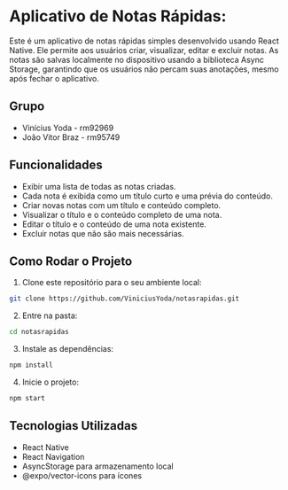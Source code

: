# Aplicativo de Notas Rápidas:

Este é um aplicativo de notas rápidas simples desenvolvido usando React Native. Ele permite aos usuários criar, visualizar, editar e excluir notas. As notas são salvas localmente no dispositivo usando a biblioteca Async Storage, garantindo que os usuários não percam suas anotações, mesmo após fechar o aplicativo.

## Grupo

- Vinícius Yoda - rm92969
- João Vitor Braz - rm95749

## Funcionalidades

- Exibir uma lista de todas as notas criadas.
- Cada nota é exibida como um título curto e uma prévia do conteúdo.
- Criar novas notas com um título e conteúdo completo.
- Visualizar o título e o conteúdo completo de uma nota.
- Editar o título e o conteúdo de uma nota existente.
- Excluir notas que não são mais necessárias.

## Como Rodar o Projeto

1. Clone este repositório para o seu ambiente local:

```bash
git clone https://github.com/ViniciusYoda/notasrapidas.git
```

2. Entre na pasta:

```bash
cd notasrapidas
```

3. Instale as dependências:

```bash
npm install
```

4. Inicie o projeto:

```bash
npm start
```

## Tecnologias Utilizadas

- React Native
- React Navigation
- AsyncStorage para armazenamento local
- @expo/vector-icons para ícones
